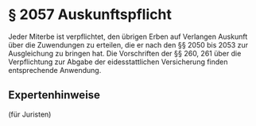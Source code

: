 # § 2057 Auskunftspflicht
Jeder Miterbe ist verpflichtet, den übrigen Erben auf Verlangen Auskunft über die Zuwendungen zu erteilen, die er nach den §§ 2050 bis 2053 zur Ausgleichung zu bringen hat. Die Vorschriften der §§ 260, 261 über die Verpflichtung zur Abgabe der eidesstattlichen Versicherung finden entsprechende Anwendung.
## Expertenhinweise
(für Juristen)